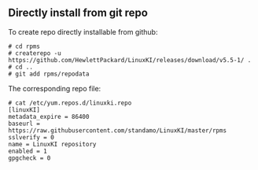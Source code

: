 ## Directly install from git repo

To create repo directly installable from github:

````
# cd rpms
# createrepo -u https://github.com/HewlettPackard/LinuxKI/releases/download/v5.5-1/ .
# cd ..
# git add rpms/repodata
````

The corresponding repo file:

````
# cat /etc/yum.repos.d/linuxki.repo
[linuxKI]
metadata_expire = 86400
baseurl = https://raw.githubusercontent.com/standamo/LinuxKI/master/rpms
sslverify = 0
name = LinuxKI repository
enabled = 1
gpgcheck = 0
````


